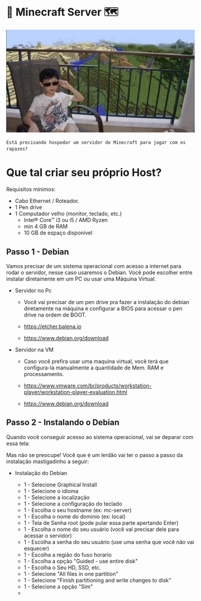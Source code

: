 # 🧱 Minecraft Server 🗺

 <img src="a.jpg" />
 
 `Está precisando hospedar um servidor de Minecraft para jogar com os rapazes?`

 # Que tal criar seu próprio Host?

Requisitos mínimos:
  * Cabo Ethernet / Roteador.
  * 1 Pen drive
  * 1 Computador velho (monitor, teclado, etc.)
    * Intel® Core™ i3 ou i5 / AMD Ryzen
    * min 4 GB de RAM
    * 10 GB de espaço disponivel

## Passo 1 - Debian

Vamos precisar de um sistema operacional com acesso a internet para rodar o servidor, nesse caso usaremos o Debian.
Você pode escolher entre instalar diretamente em um PC ou usar uma Máquina Virtual.

* Servidor no Pc
  * Você vai precisar de um pen drive pra fazer a instalação do debian diretamente na máquina e configurar a BIOS para acessar o pen drive na ordem de BOOT.
 
  * https://etcher.balena.io
  * https://www.debian.org/download

* Servidor na VM
  * Caso você prefira usar uma maquina virtual, você terá que configura-la manualmente a quantidade de Mem. RAM e processamento.
    
  * https://www.vmware.com/br/products/workstation-player/workstation-player-evaluation.html
  * https://www.debian.org/download
 
## Passo 2 - Instalando o Debian

Quando você conseguir acesso ao sistema operacional, vai se deparar com essa tela:

Mas não se preocupe! Você que é um lerdão vai ter o passo a passo da instalação mastigadinho a seguir:

* Instalação do Debian

  * 1 - Selecione Graphical Install
  * 1 - Selecione o idioma
  * 1 - Selecione a localização
  * 1 - Selecione a configuração do teclado
  * 1 - Escolha o seu hostname (ex: mc-server)
  * 1 - Escolha o nome do dominio (ex: local)
  * 1 - Tela de Senha root (pode pular essa parte apertando Enter)
  * 1 - Escolha o nome do seu usuário (você vai precisar dele para acessar o servidor)
  * 1 - Escolha a senha do seu usuário (use uma senha que você não vai esquecer)
  * 1 - Escolha a região do fuso horario
  * 1 - Escolha a opção "Guided - use entire disk"
  * 1 - Escolha o Seu HD, SSD, etc.
  * 1 - Selecione "All files in one partition"
  * 1 - Selecione "Finish partitioning and write changes to disk"
  * 1 - Selecione a opção "Sim"
  * 







 
<p align="center">
     <img src="" />
</p>
